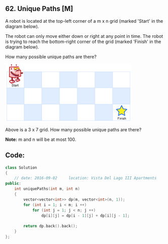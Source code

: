 ## 62. Unique Paths [M]
A robot is located at the top-left corner of a m x n grid (marked 'Start' in the diagram below).

The robot can only move either down or right at any point in time. The robot is trying to reach the bottom-right corner of the grid (marked 'Finish' in the diagram below).

How many possible unique paths are there?   

![](https://github.com/ysong49/LeetCode-Note/blob/master/image/robot_maze.png)

Above is a 3 x 7 grid. How many possible unique paths are there?

**Note:** m and n will be at most 100.

## Code:
```c++
class Solution 
{
    // date: 2016-09-02     location: Vista Del Lago III Apartments
public:
    int uniquePaths(int m, int n) 
    {
        vector<vector<int>> dp(m, vector<int>(n, 1));
        for (int i = 1; i < m; i ++)
            for (int j = 1; j < n; j ++)
                dp[i][j] = dp[i - 1][j] + dp[i][j - 1];
        
        return dp.back().back();
    }
};
```
